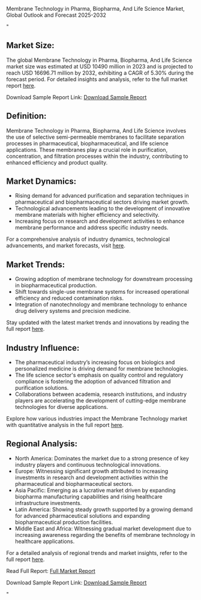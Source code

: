 Membrane Technology in Pharma, Biopharma, And Life Science Market, Global Outlook and Forecast 2025-2032

"<h2>Market Size:</h2>
<p>The global Membrane Technology in Pharma, Biopharma, And Life Science market size was estimated at USD 10490 million in 2023 and is projected to reach USD 16696.71 million by 2032, exhibiting a CAGR of 5.30% during the forecast period. For detailed insights and analysis, refer to the full market report <a href='https://www.statsmarketresearch.com/global-membrane-technologypharma-biopharma-and-life-science-forecast-2025-2032-585-8030667'>here</a>.</p>
<p>Download Sample Report Link: <a href='https://www.statsmarketresearch.com/download-free-sample/8030667/global-membrane-technologypharma-biopharma-and-life-science-forecast-2025-2032-585'>Download Sample Report</a></p>

<h2>Definition:</h2>
<p>Membrane Technology in Pharma, Biopharma, And Life Science involves the use of selective semi-permeable membranes to facilitate separation processes in pharmaceutical, biopharmaceutical, and life science applications. These membranes play a crucial role in purification, concentration, and filtration processes within the industry, contributing to enhanced efficiency and product quality.</p>

<h2>Market Dynamics:</h2>
<ul>
  <li>Rising demand for advanced purification and separation techniques in pharmaceutical and biopharmaceutical sectors driving market growth.</li>
  <li>Technological advancements leading to the development of innovative membrane materials with higher efficiency and selectivity.</li>
  <li>Increasing focus on research and development activities to enhance membrane performance and address specific industry needs.</li>
</ul>
<p>For a comprehensive analysis of industry dynamics, technological advancements, and market forecasts, visit <a href='https://www.statsmarketresearch.com/global-membrane-technologypharma-biopharma-and-life-science-forecast-2025-2032-585-8030667'>here</a>.</p>

<h2>Market Trends:</h2>
<ul>
  <li>Growing adoption of membrane technology for downstream processing in biopharmaceutical production.</li>
  <li>Shift towards single-use membrane systems for increased operational efficiency and reduced contamination risks.</li>
  <li>Integration of nanotechnology and membrane technology to enhance drug delivery systems and precision medicine.</li>
</ul>
<p>Stay updated with the latest market trends and innovations by reading the full report <a href='https://www.statsmarketresearch.com/global-membrane-technologypharma-biopharma-and-life-science-forecast-2025-2032-585-8030667'>here</a>.</p>

<h2>Industry Influence:</h2>
<ul>
  <li>The pharmaceutical industry’s increasing focus on biologics and personalized medicine is driving demand for membrane technologies.</li>
  <li>The life science sector's emphasis on quality control and regulatory compliance is fostering the adoption of advanced filtration and purification solutions.</li>
  <li>Collaborations between academia, research institutions, and industry players are accelerating the development of cutting-edge membrane technologies for diverse applications.</li>
</ul>
<p>Explore how various industries impact the Membrane Technology market with quantitative analysis in the full report <a href='https://www.statsmarketresearch.com/global-membrane-technologypharma-biopharma-and-life-science-forecast-2025-2032-585-8030667'>here</a>.</p>

<h2>Regional Analysis:</h2>
<ul>
  <li>North America: Dominates the market due to a strong presence of key industry players and continuous technological innovations.</li>
  <li>Europe: Witnessing significant growth attributed to increasing investments in research and development activities within the pharmaceutical and biopharmaceutical sectors.</li>
  <li>Asia Pacific: Emerging as a lucrative market driven by expanding biopharma manufacturing capabilities and rising healthcare infrastructure investments.</li>
  <li>Latin America: Showing steady growth supported by a growing demand for advanced pharmaceutical solutions and expanding biopharmaceutical production facilities.</li>
  <li>Middle East and Africa: Witnessing gradual market development due to increasing awareness regarding the benefits of membrane technology in healthcare applications.</li>
</ul>
<p>For a detailed analysis of regional trends and market insights, refer to the full report <a href='https://www.statsmarketresearch.com/global-membrane-technologypharma-biopharma-and-life-science-forecast-2025-2032-585-8030667'>here</a>.</p>

<p>Read Full Report: <a href='https://www.statsmarketresearch.com/global-membrane-technologypharma-biopharma-and-life-science-forecast-2025-2032-585-8030667'>Full Market Report</a></p>
<p>Download Sample Report Link: <a href='https://www.statsmarketresearch.com/download-free-sample/8030667/global-membrane-technologypharma-biopharma-and-life-science-forecast-2025-2032-585'>Download Sample Report</a></p>"
